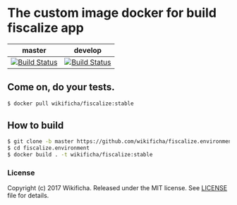 # The custom image docker for build fiscalize app
| master  | develop  |
| :------------: | :------------: |
| [![Build Status](https://api.travis-ci.org/wikificha/fiscalize.environment.svg?branch=master)](https://travis-ci.org/wikificha/fiscalize.environment)  |  [![Build Status](https://api.travis-ci.org/wikificha/fiscalize.environment.svg?branch=develop)](https://travis-ci.org/wikificha/fiscalize.environment) |

## Come on, do your tests.

```bash
$ docker pull wikificha/fiscalize:stable
```

## How to build

```bash
$ git clone -b master https://github.com/wikificha/fiscalize.environment.git
$ cd fiscalize.environment
$ docker build . -t wikificha/fiscalize:stable
```

### License

Copyright (c) 2017 Wikificha. Released under the MIT license. See [LICENSE](/LICENSE) file for details.